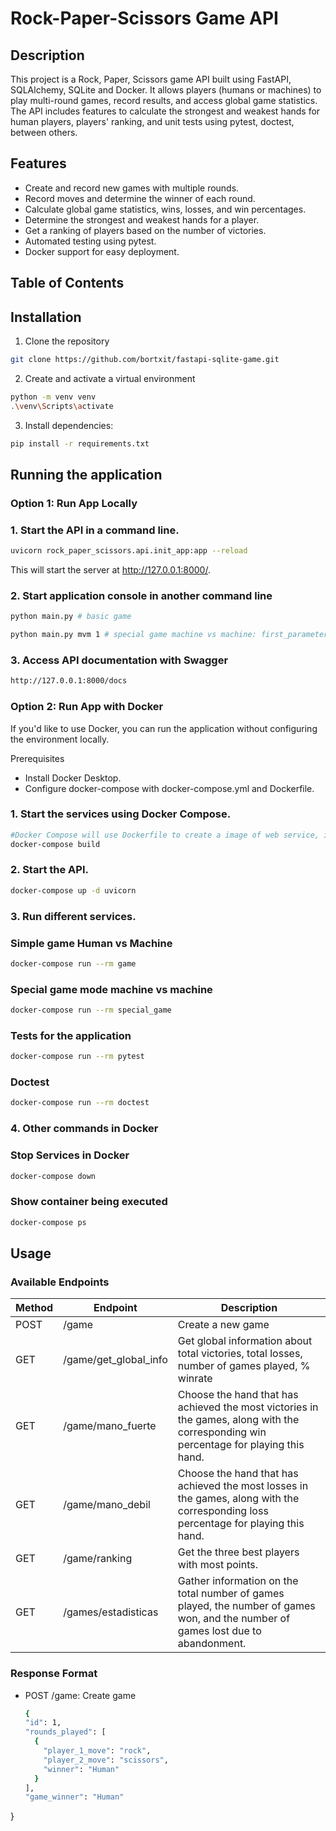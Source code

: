 # Rock-Paper-Scissors Game API

## Description
This project is a Rock, Paper, Scissors game API built using FastAPI, SQLAlchemy, SQLite and Docker. It allows players (humans or machines) to play multi-round games, record results, and access global game statistics. 
The API includes features to calculate the strongest and weakest hands for human players, players' ranking, and unit tests using pytest, doctest, between others.

## Features
- Create and record new games with multiple rounds.
- Record moves and determine the winner of each round.
- Calculate global game statistics, wins, losses, and win percentages.
- Determine the strongest and weakest hands for a player.
- Get a ranking of players based on the number of victories.
- Automated testing using pytest.
- Docker support for easy deployment.

## Table of Contents

## Installation
1. Clone the repository
  ```bash
  git clone https://github.com/bortxit/fastapi-sqlite-game.git
  ```

2. Create and activate a virtual environment
  ```bash
  python -m venv venv
  .\venv\Scripts\activate
  ```

3. Install dependencies:
  ```bash
  pip install -r requirements.txt
  ```

## Running the application
### Option 1: Run App Locally
### 1. Start the API in a command line.
```bash
uvicorn rock_paper_scissors.api.init_app:app --reload
```
This will start the server at http://127.0.0.1:8000/.

### 2. Start application console in another command line
```bash
python main.py # basic game
```
```bash
python main.py mvm 1 # special game machine vs machine: first_parameter = game mode, second_parameter = number of games to play
```

### 3. Access API documentation with Swagger
```bash
http://127.0.0.1:8000/docs
```

### Option 2: Run App with Docker
If you'd like to use Docker, you can run the application without configuring the environment locally.

Prerequisites
- Install Docker Desktop.
- Configure docker-compose with docker-compose.yml and Dockerfile.

### 1. Start the services using Docker Compose.
```bash
#Docker Compose will use Dockerfile to create a image of web service, installing Python dependencies and preparing the environment to execute the application.
docker-compose build
```

### 2. Start the API.
```bash
docker-compose up -d uvicorn
```

### 3. Run different services.
### Simple game Human vs Machine
```bash
docker-compose run --rm game
```

### Special game mode machine vs machine
```bash
docker-compose run --rm special_game
```

### Tests for the application
```bash
docker-compose run --rm pytest
```

### Doctest
```bash
docker-compose run --rm doctest
```

### 4. Other commands in Docker
### Stop Services in Docker
```bash
docker-compose down
```

### Show container being executed
```bash
docker-compose ps
```

## Usage
### Available Endpoints
| Method |      Endpoint          | Description                                                                                                                          |
|--------|------------------------|--------------------------------------------------------------------------------------------------------------------------------------|
|  POST  | /game                 | Create a new game                                                                                                                    |
|  GET   | /game/get_global_info | Get global information about total victories, total losses, number of games played, % winrate                                        |
|  GET   | /game/mano_fuerte     | Choose the hand that has achieved the most victories in the games, along with the corresponding win percentage for playing this hand.|
|  GET   | /game/mano_debil      | Choose the hand that has achieved the most losses in the games, along with the corresponding loss percentage for playing this hand.  |
|  GET   | /game/ranking         | Get the three best players with most points.                                                                                         |
|  GET   | /games/estadisticas    | Gather information on the total number of games played, the number of games won, and the number of games lost due to abandonment.    |

### Response Format
- POST /game: Create game
  ```bash
  {
  "id": 1,
  "rounds_played": [
    {
      "player_1_move": "rock",
      "player_2_move": "scissors",
      "winner": "Human"
    }
  ],
  "game_winner": "Human"
 }
  ```



